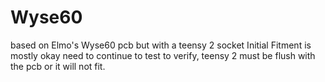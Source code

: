 # Wyse60
based on Elmo's Wyse60 pcb but with a teensy 2 socket 
Initial Fitment is mostly okay need to continue to test to verify, teensy 2 must be flush with the pcb or it will not fit. 
